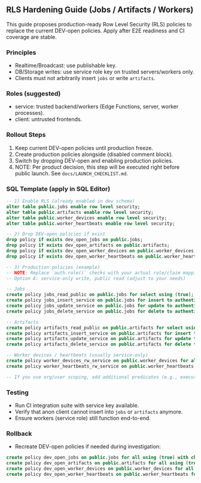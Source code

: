 ## RLS Hardening Guide (Jobs / Artifacts / Workers)

This guide proposes production-ready Row Level Security (RLS) policies to replace the current DEV-open policies. Apply after E2E readiness and CI coverage are stable.

### Principles
- Realtime/Broadcast: use publishable key.
- DB/Storage writes: use service role key on trusted servers/workers only.
- Clients must not arbitrarily insert `jobs` or write `artifacts`.

### Roles (suggested)
- service: trusted backend/workers (Edge Functions, server, worker processes).
- client: untrusted frontends.

### Rollout Steps
1) Keep current DEV-open policies until production freeze.
2) Create production policies alongside (disabled comment block).
3) Switch by dropping DEV-open and enabling production policies.
4) NOTE: Per product decision, this step will be executed right before public launch. See `docs/LAUNCH_CHECKLIST.md`.

### SQL Template (apply in SQL Editor)

```sql
-- 1) Enable RLS (already enabled in dev schema)
alter table public.jobs enable row level security;
alter table public.artifacts enable row level security;
alter table public.worker_devices enable row level security;
alter table public.worker_heartbeats enable row level security;

-- 2) Drop DEV-open policies if exist
drop policy if exists dev_open_jobs on public.jobs;
drop policy if exists dev_open_artifacts on public.artifacts;
drop policy if exists dev_open_worker_devices on public.worker_devices;
drop policy if exists dev_open_worker_heartbeats on public.worker_heartbeats;

-- 3) Production policies (example)
-- NOTE: Replace `auth.role()` checks with your actual role/claim mapping
-- Option A: service-only write, public read (adjust to your needs)

-- Jobs
create policy jobs_read_public on public.jobs for select using (true);
create policy jobs_insert_service on public.jobs for insert to authenticated using (auth.role() = 'service') with check (auth.role() = 'service');
create policy jobs_update_service on public.jobs for update to authenticated using (auth.role() = 'service');
create policy jobs_delete_service on public.jobs for delete to authenticated using (auth.role() = 'service');

-- Artifacts
create policy artifacts_read_public on public.artifacts for select using (true);
create policy artifacts_insert_service on public.artifacts for insert to authenticated using (auth.role() = 'service') with check (auth.role() = 'service');
create policy artifacts_update_service on public.artifacts for update to authenticated using (auth.role() = 'service');
create policy artifacts_delete_service on public.artifacts for delete to authenticated using (auth.role() = 'service');

-- Worker devices / heartbeats (usually service-only)
create policy worker_devices_rw_service on public.worker_devices for all to authenticated using (auth.role() = 'service') with check (auth.role() = 'service');
create policy worker_heartbeats_rw_service on public.worker_heartbeats for all to authenticated using (auth.role() = 'service') with check (auth.role() = 'service');

-- If you use org/user scoping, add additional predicates (e.g., executor_id, user_id) instead of `true`.
```

### Testing
- Run CI integration suite with service key available.
- Verify that anon client cannot insert into `jobs` or `artifacts` anymore.
- Ensure workers (service role) still function end-to-end.

### Rollback
- Recreate DEV-open policies if needed during investigation:
```sql
create policy dev_open_jobs on public.jobs for all using (true) with check (true);
create policy dev_open_artifacts on public.artifacts for all using (true) with check (true);
create policy dev_open_worker_devices on public.worker_devices for all using (true) with check (true);
create policy dev_open_worker_heartbeats on public.worker_heartbeats for all using (true) with check (true);
```


